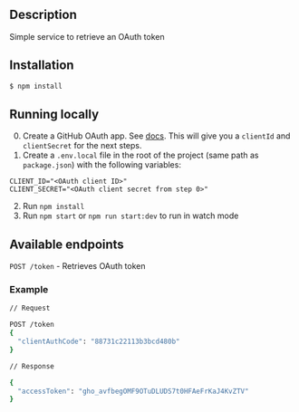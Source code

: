 ## Description
Simple service to retrieve an OAuth token

## Installation

```bash
$ npm install
```

## Running locally
0. Create a GitHub OAuth app. See [docs](https://docs.github.com/en/developers/apps/building-oauth-apps/creating-an-oauth-app).
   This will give you a `clientId` and `clientSecret` for the next steps.
1. Create a `.env.local` file in the root of the project (same path as `package.json`) with the following variables:
```dotenv
CLIENT_ID="<OAuth client ID>"
CLIENT_SECRET="<OAuth client secret from step 0>"
```
2. Run `npm install`
3. Run `npm start` or `npm run start:dev` to run in watch mode


## Available endpoints
`POST /token` - Retrieves OAuth token

### Example

```sh
// Request

POST /token
{
  "clientAuthCode": "88731c22113b3bcd480b"
}

// Response

{
  "accessToken": "gho_avfbegOMF9OTuDLUDS7t0HFAeFrKaJ4KvZTV"
}
```
